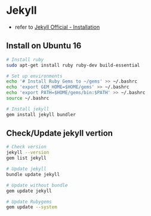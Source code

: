 # Jekyll

* refer to [Jekyll Official - Installation](https://jekyllrb-ko.github.io/docs/installation/)

## Install on Ubuntu 16
```sh
# Install ruby
sudo apt-get install ruby ruby-dev build-essential

# Set up environments
echo '# Install Ruby Gems to ~/gems' >> ~/.bashrc
echo 'export GEM_HOME=$HOME/gems' >> ~/.bashrc
echo 'export PATH=$HOME/gems/bin:$PATH' >> ~/.bashrc
source ~/.bashrc

# Install jekyll
gem install jekyll bundler
```

## Check/Update jekyll vertion
```sh
# Check version
jekyll --version
gem list jekyll

# Update jekyll
bundle update jekyll

# Update without bundle
gem update jekyll

# Update Rubygems
gem update --system
```
